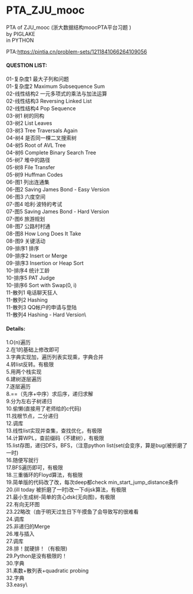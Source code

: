 # PTA_ZJU_mooc
PTA of ZJU_mooc (浙大数据结构moocPTA平台习题 )\
by PIGLAKE\
in PYTHON

PTA:https://pintia.cn/problem-sets/1211841066264109056

#### QUESTION LIST:
  01-复杂度1 最大子列和问题\
  01-复杂度2 Maximum Subsequence Sum\
  02-线性结构2 一元多项式的乘法与加法运算\
  02-线性结构3 Reversing Linked List\
  02-线性结构4 Pop Sequence\
  03-树1 树的同构\
  03-树2 List Leaves\
  03-树3 Tree Traversals Again\
  04-树4 是否同一棵二叉搜索树\
  04-树5 Root of AVL Tree\
  04-树6 Complete Binary Search Tree\
  05-树7 堆中的路径\
  05-树8 File Transfer\
  05-树9 Huffman Codes\
  06-图1 列出连通集\
  06-图2 Saving James Bond - Easy Version\
  06-图3 六度空间\
  07-图4 哈利·波特的考试\
  07-图5 Saving James Bond - Hard Version\
  07-图6 旅游规划\
  08-图7 公路村村通\
  08-图8 How Long Does It Take\
  08-图9 关键活动\
  09-排序1 排序\
  09-排序2 Insert or Merge\
  09-排序3 Insertion or Heap Sort\
  10-排序4 统计工龄\
  10-排序5 PAT Judge\
  10-排序6 Sort with Swap(0, i)\
  11-散列1 电话聊天狂人\
  11-散列2 Hashing\
  11-散列3 QQ帐户的申请与登陆\
  11-散列4 Hashing - Hard Version\
  
  
#### Details:
  1.O(n)遍历\
  2.在1的基础上修改即可\
  3.字典实现加，遍历列表实现乘，字典合并\
  4.转list反转。有极限\
  5.用两个栈实现\
  6.建树逐层遍历\
  7.逐层遍历\
  8.==（先序+中序）求后序，递归求解\
  9.分为左右子树递归\
  10.偷懒(直接用了老师给的c代码)\
  11.找根节点，二分递归\
  12.调库\
  13.线性list实现并查集，查找优化，有极限\
  14.计算WPL，查前缀码（不建树），有极限\
  15.list存图，递归DFS，BFS，（注意python list(set(会变序，算是bug(被折磨了一时)\
  16.随便写就行\
  17.BFS遍历即可，有极限\
  18.三重循环的Floyd算法，有极限\
  19.简单版的代码改了改，每次deep都check min_start_jump_distance条件\
  20.(ill today 被折磨了一时)改一下dijsk算法，有极限\
  21.最小生成树-简单的贪心dsk(无向图)，有极限\
  22.有向无环图\
  23.22略改（由于明天过生日下午摸鱼了会导致写的很难看\
  24.调库\
  25.非递归的Merge\
  26.堆与插入\
  27.调库\
  28.排！就硬排！（有极限)\
  29.Python是没有极限的！\
  30.字典\
  31.素数+散列表+quadratic probing\
  32.字典\
  33.easy\
  
